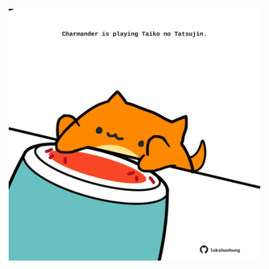 <!-- built at 19/04/2025, 15:00:40 UTC -->
<p align="center">
  <img width="500" height="500" src="./ReadmeImage.svg">
</p>
